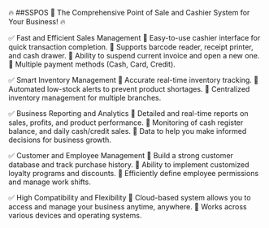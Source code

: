 🔥 ##SSPOS 📌 The Comprehensive Point of Sale and Cashier System for Your Business! 🔥

✅ Fast and Efficient Sales Management 📌 Easy-to-use cashier interface for quick transaction completion. 
📌 Supports barcode reader, receipt printer, and cash drawer. 
📌 Ability to suspend current invoice and open a new one. 
📌 Multiple payment methods (Cash, Card, Credit).

✅ Smart Inventory Management 
📌 Accurate real-time inventory tracking. 
📌 Automated low-stock alerts to prevent product shortages. 
📌 Centralized inventory management for multiple branches.

✅ Business Reporting and Analytics 
📌 Detailed and real-time reports on sales, profits, and product performance. 
📌 Monitoring of cash register balance, and daily cash/credit sales. 
📌 Data to help you make informed decisions for business growth.

✅ Customer and Employee Management 
📌 Build a strong customer database and track purchase history. 
📌 Ability to implement customized loyalty programs and discounts. 
📌 Efficiently define employee permissions and manage work shifts.

✅ High Compatibility and Flexibility 
📌 Cloud-based system allows you to access and manage your business anytime, anywhere. 
📌 Works across various devices and operating systems.
